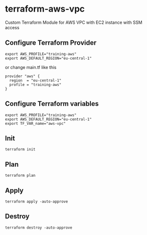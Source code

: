 # terraform-aws-vpc
Custom Terraform  Module for AWS VPC with EC2 instance with SSM access

## Configure Terraform Provider
```
export AWS_PROFILE="training-aws"
export AWS_DEFAULT_REGION="eu-central-1"
```
or change main.tf like this
```
provider "aws" {
  region  = "eu-central-1"
  profile = "training-aws"
}
```

## Configure Terraform variables
```
export AWS_PROFILE="training-aws"
export AWS_DEFAULT_REGION="eu-central-1"
export TF_VAR_name="aws-vpc"
```
## Init
```
terraform init
```

## Plan
```
terraform plan
```

## Apply
```
terraform apply -auto-approve
```

## Destroy
```
terraform destroy -auto-approve
```
